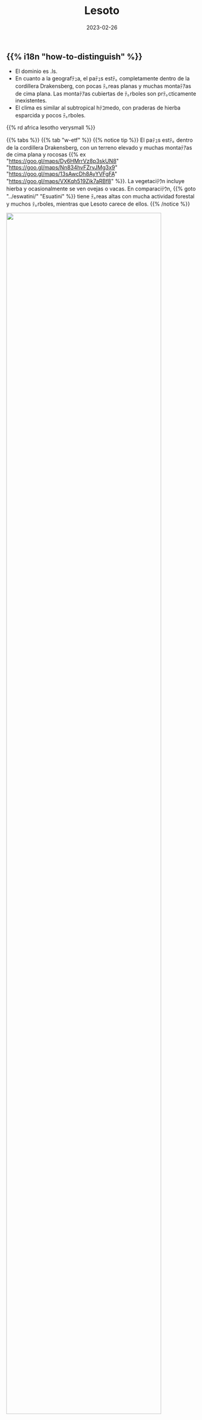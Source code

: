 ﻿---
title: "Lesoto"
date: 2023-02-26
lastmod: 2023-04-21
weight: 2
draft: false
keywords: [""]
sections: [""]
bg: "bg/city.jpg"
flag: "LS.svg"
plonkit: true
no_detaile_info: true
jetro_detail: false
sc_title: "Regiones fﾃ｡cilmente confundibles"
sc: [
    ["../eswatini/", "Esuatini"],
    ["../south-africa/", "Sudﾃ｡frica"],
]
---

<div class="main-desciption country-description">
    <h2 class="section-title">{{% i18n "how-to-distinguish" %}}</h2>
    <ul class="rule-list">
        <li>El dominio es <span class="quiz">.ls</span>.</li>
        <li>En cuanto a la geografﾃｭa, el paﾃｭs estﾃ｡ completamente dentro de la <span class="quiz">cordillera Drakensberg</span>, con pocas ﾃ｡reas planas y muchas montaﾃｱas de cima plana. Las montaﾃｱas cubiertas de ﾃ｡rboles son prﾃ｡cticamente inexistentes.</li>
        <li>El clima es similar al subtropical hﾃｺmedo, con praderas de hierba esparcida y pocos ﾃ｡rboles.</li>
    </ul>
    {{% rd africa lesotho verysmall %}}
</div>

{{% tabs %}}
{{% tab "w-etf" %}}
{{% notice tip %}}
El paﾃｭs estﾃ｡ dentro de la cordillera Drakensberg, con un terreno elevado y muchas montaﾃｱas de cima plana y rocosas {{% ex "https://goo.gl/maps/Dy6HMrrVz8p3skUN8" "https://goo.gl/maps/Nn834hvFZrvJMg3x9" "https://goo.gl/maps/13sAwcDh8AyYVFgFA" "https://goo.gl/maps/VXKqh519Zik7aRBf8" %}}. La vegetaciﾃｳn incluye hierba y ocasionalmente se ven ovejas o vacas. En comparaciﾃｳn, {{% goto "../eswatini/" "Esuatini" %}} tiene ﾃ｡reas altas con mucha actividad forestal y muchos ﾃ｡rboles, mientras que Lesoto carece de ellos.
{{% /notice %}}
<div class="googlemap-if unclickable">
<img src="/rule/africa/lesotho/mountain.jpg" width="90%" />
</div>

{{% notice tip %}}
Se pueden observar casas tradicionales {{% ex "https://maps.app.goo.gl/Ruq3M3wfxq41DrWR6" "https://goo.gl/maps/fZ2qjZE3XFLgzWMU9" "https://goo.gl/maps/yUS7WW1HVZw2oXZt7" "https://goo.gl/maps/tDCmbjUDhswFRxRU9" "https://goo.gl/maps/VSGPGCGZuxr5ChcN7" %}}{{% ref "https://tabippo.net/lesotho/" "Lesoto - TABIPPO" %}}.
{{% /notice %}}
<div class="googlemap-if">
<a data-flickr-embed="true" href="https://www.flickr.com/photos/karmor/8461337788/" title="Lesotho Day 3-4 095"><img src="https://live.staticflickr.com/8231/8461337788_5d8c5f7817.jpg" width="600" alt="Lesotho Day 3-4 095"/></a><script async src="//embedr.flickr.com/assets/client-code.js" charset="utf-8"></script>
</div>

{{% notice tip %}}
En comparaciﾃｳn con {{% goto "../eswatini/" "Esuatini" %}}, la hierba en Lesoto es generalmente mucho mﾃ｡s corta {{% ex "https://maps.app.goo.gl/L4nhc3iedGdcHrDM7" "https://maps.app.goo.gl/NyFQ5tdDbLYqRDe5A" "https://maps.app.goo.gl/Zrm9VHfdknDP4twk9" %}}.
{{% /notice %}}
<div class="googlemap-if">
<img src="/rule/africa/lesotho/lesotho_mountains_scenic_green.jpg" width="90%">
</div>
{{% /tab %}}

{{% tab "w-road" %}}
<div class="googlemap-if">
<iframe src="https://www.google.com/maps/embed?pb=!4v1679071286013!6m8!1m7!1svOlntoCNjqKh75WbhcWaTw!2m2!1d-29.31540480409747!2d27.48959154561095!3f96.10363228499693!4f-29.491597698979618!5f2.8252987156531377" width="295" height="295" style="border:0;" allowfullscreen="" loading="lazy" referrerpolicy="no-referrer-when-downgrade"></iframe>
<iframe src="https://www.google.com/maps/embed?pb=!4v1679071388618!6m8!1m7!1sSUXT5SjPaXUN3cbVshi8Yg!2m2!1d-29.31553200346037!2d27.49091116678589!3f91.92507026601447!4f0.1550730138376082!5f3.325193203789971" width="295" height="295" style="border:0;" allowfullscreen="" loading="lazy" referrerpolicy="no-referrer-when-downgrade"></iframe>
</div>
{{% /tab %}}
{{% /tabs %}}
